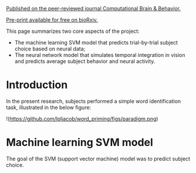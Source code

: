 [Published on the peer-reviewed journal Computational Brain & Behavior.](https://link.springer.com/article/10.1007/s42113-019-00071-w?shared-article-renderer)

[Pre-print available for free on bioRxiv.](https://www.biorxiv.org/content/10.1101/862516v1)

This page summarizes two core aspects of the project: 
- The machine learning SVM model that predicts trial-by-trial subject choice based on neural data;
- The neural network model that simulates temporal integration in vision and predicts average subject behavior and neural activity.

# Introduction

In the present research, subjects performed a simple word identification task, illustrated in the below figure:

!(https://github.com/lpljacob/word_priming/figs/paradigm.png)

# Machine learning SVM model

The goal of the SVM (support vector machine) model was to predict subject choice.
